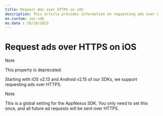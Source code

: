 ```yaml
---
title: Request Ads over HTTPS on iOS
description: This article provides information on requesting ads over HTTPS on iOS.
ms.custom: ios-sdk
ms.date : 10/28/2023
---
```


# Request ads over HTTPS on iOS

> [!NOTE]
> This property is deprecated.

Starting with iOS v2.13 and Android v2.15 of our SDKs, we support requesting ads over HTTPS.

> [!NOTE]
> This is a global setting for the AppNexus SDK. You only need to set this once, and all future ad requests will be sent over HTTPS.
